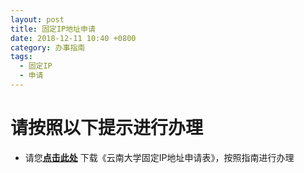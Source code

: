 ```yaml
---
layout: post
title: 固定IP地址申请
date: 2018-12-11 10:40 +0800
category: 办事指南
tags:
  - 固定IP
  - 申请
---
```


# 请按照以下提示进行办理
- 请您[**点击此处**](http://65031141.ynu.edu.cn/%E5%B8%B8%E7%94%A8%E4%B8%8B%E8%BD%BD/2018/11/27/%E4%BA%91%E5%8D%97%E5%A4%A7%E5%AD%A6%E5%9B%BA%E5%AE%9AIP%E5%9C%B0%E5%9D%80%E7%94%B3%E8%AF%B7%E8%A1%A8.html)
下载《云南大学固定IP地址申请表》，按照指南进行办理
